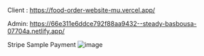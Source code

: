 Client : https://food-order-website-mu.vercel.app/

Admin: https://66e311e6ddce792f88aa9432--steady-basbousa-07704a.netlify.app/


Stripe Sample Payment
![image](https://github.com/user-attachments/assets/d9477255-fbf5-45fa-af61-38a238d244a8)

